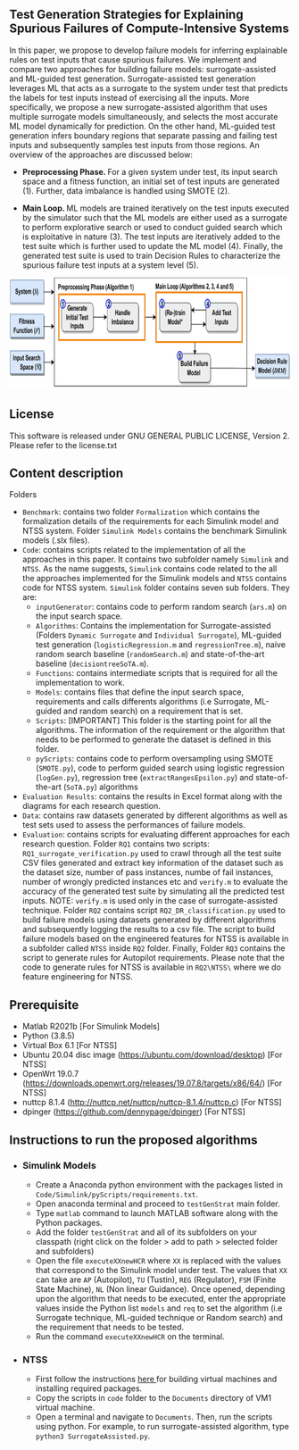 Test Generation Strategies for Explaining Spurious Failures of Compute-Intensive Systems
------------------------------------------------------------

In this paper, we propose to develop failure models for inferring explainable rules on test inputs that cause spurious failures. We implement and compare two approaches for building failure models: surrogate-assisted and ML-guided test generation. Surrogate-assisted test generation leverages ML that acts as a surrogate to the system under test that predicts the labels for test inputs instead of exercising all the inputs. More specifically, we propose a new surrogate-assisted algorithm that uses multiple surrogate models simultaneously, and selects the most accurate ML model dynamically for prediction. On the other hand, ML-guided test generation infers boundary regions that separate passing and failing test inputs and subsequently samples test inputs from those regions. An overview of the approaches are discussed below:

* <p> <b> Preprocessing Phase. </b> For a given system under test, its input search space and a fitness function, an initial set of test inputs are generated (1). Further, data imbalance is handled using SMOTE (2).  </p>
* <p> <b> Main Loop. </b> ML models are trained iteratively on the test inputs executed by the simulator such that the ML models are either used as a surrogate to perform explorative search or used to conduct guided search which is exploitative in nature (3). The test inputs are iteratively added to the test suite which is further used to update the ML model (4). Finally, the generated test suite is used to train Decision Rules to characterize the spurious failure test inputs at a system level (5).</p>

<p align="center">
  <img src="https://github.com/anonpaper23/testGenStrat/blob/main/overview.jpg" width="650" height="200" class="centerImage" />
</p>

License 
--------------------------------------------
This software is released under GNU GENERAL PUBLIC LICENSE, Version 2. Please refer to the license.txt

Content description
--------------------------------------------
Folders
- ``Benchmark``: contains two folder ``Formalization`` which contains the formalization details of the requirements for each Simulink model and NTSS system. Folder ``Simulink Models`` contains the benchmark Simulink models (.slx files).
- ``Code``: contains scripts related to the implementation of all the approaches in this paper. It contains two subfolder namely ``Simulink`` and ``NTSS``. As the name suggests, ``Simulink`` contains code related to the all the approaches implemented for the Simulink models and ``NTSS`` contains code for NTSS system. ``Simulink`` folder contains seven sub folders. They are:
  - ``inputGenerator``: contains code to perform random search (``ars.m``) on the input search space. 
  - ``Algorithms``: Contains the implementation for Surrogate-assisted (Folders ``Dynamic Surrogate`` and ``Individual Surrogate``), ML-guided test generation (``logisticRegression.m`` and ``regressionTree.m``), naive random search baseline (``randomSearch.m``) and state-of-the-art baseline (```decisiontreeSoTA.m```). 
  - ``Functions``: contains intermediate scripts that is required for all the implementation to work.
  - ``Models``: contains files that define the input search space, requirements and calls differents algorithms (i.e Surrogate, ML-guided and random search) on a requirement that is set.
  - ``Scripts``: [IMPORTANT] This folder is the starting point for all the algorithms. The information of the requirement or the algorithm that needs to be performed to generate the dataset is defined in this folder.
  - ``pyScripts``: contains code to perform oversampling using SMOTE (``SMOTE.py``), code to perform guided search using logistic regression (``logGen.py``), regression tree (``extractRangesEpsilon.py``) and state-of-the-art (```SoTA.py```) algorithms
- ``Evaluation Results``: contains the results in Excel format along with the diagrams for each research question.
- ``Data``: contains raw datasets generated by different algorithms as well as test sets used to assess the performances of failure models.
- ``Evaluation``: contains scripts for evaluating different approaches for each research question. Folder ``RQ1`` contains two scripts: ``RQ1_surrogate_verification.py`` used to crawl through all the test suite CSV files generated and extract key information of the dataset such as the dataset size, number of pass instances, numbe of fail instances, number of wrongly predicted instances etc and ``verify.m`` to evaluate the accuracy of the generated test suite by simulating all the predicted test inputs. NOTE: ``verify.m`` is used only in the case of surrogate-assisted technique. Folder ``RQ2`` contains script ``RQ2_DR_classification.py`` used to build failure models using datasets generated by different algorithms and subsequently logging the results to a csv file. The script to build failure models based on the engineered features for NTSS is available in a subfolder called ``NTSS`` inside ``RQ2`` folder.
Finally, Folder ``RQ3`` contains the script to generate rules for Autopilot requirements. Please note that the code to generate rules for NTSS is available in ```RQ2\NTSS\``` where we do feature engineering for NTSS.  

Prerequisite
--------------------------------------------
- Matlab R2021b [For Simulink Models]
- Python (3.8.5)
- Virtual Box 6.1 [For NTSS]
- Ubuntu 20.04 disc image (https://ubuntu.com/download/desktop) [For NTSS]
- OpenWrt 19.0.7 (https://downloads.openwrt.org/releases/19.07.8/targets/x86/64/) [For NTSS]
- nuttcp 8.1.4 (http://nuttcp.net/nuttcp/nuttcp-8.1.4/nuttcp.c) [For NTSS]
- dpinger (https://github.com/dennypage/dpinger) [For NTSS]

## Instructions to run the proposed algorithms

<ul>
  <li> <h3> Simulink Models </h3> </li>
  
- Create a Anaconda python environment with the packages listed in ``Code/Simulink/pyScripts/requirements.txt``.
- Open anaconda terminal and proceed to ``testGenStrat`` main folder.
- Type ``matlab`` command to launch MATLAB software along with the Python packages. 
- Add the folder ``testGenStrat`` and all of its subfolders on your classpath (right click on the folder > add to path > selected folder and subfolders) 
- Open the file ``executeXXnewHCR`` where ``XX`` is replaced with the values that correspond to the Simulink model under test. The values that ``XX`` can take are ``AP`` (Autopilot), ``TU`` (Tustin), ``REG`` (Regulator), ``FSM`` (Finite State Machine), ``NL`` (Non linear Guidance). Once opened, depending upon the algorithm that needs to be executed, enter the appropriate values inside the Python list ``models`` and ``req`` to set the algorithm (i.e Surrogate technique, ML-guided technique or Random search) and the requirement that needs to be tested.  
- Run the command ``executeXXnewHCR`` on the terminal.

<li> <h3> NTSS </h3> </li>
  
- First follow the instructions <a href = "https://github.com/baharin/ENRICH" > here </a> for building virtual machines and installing required packages. 
- Copy the scripts in ``code`` folder to the ``Documents`` directory of VM1 virtual machine.
- Open a terminal and navigate to ``Documents``. Then, run the scripts using python. For example, to run surrogate-assisted algorithm, type ``python3 SurrogateAssisted.py``.
